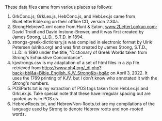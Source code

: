 ﻿These data files came from various places as follows:

1) GrkConc.js, GrkLex.js, HebConc.js, and HebLex.js came from BlueLetterBible.org on their offline CD, version 2.30a.
2) StrongHebrewG.xml came from Hunt & Eaton, www.2LetterLookup.com; David Troidl and David Instone-Brewer, and it was
   first created by James Strong, LL.D., S.T.D. in 1894.
3) strongs-greek-dictionary.js was compiled in electronic format by Ulrik Petersen (ulrikp.org) and was first created
   by James Strong, S.T.D., LL.D. in 1890 under the title, 
   "Dictionary of Greek Words taken from Strong's Exhaustive Concordance".
4) kjvstrongs.csv is my adaptation of a set of html files in a zip file retrieved from
   https://www.ph4.org/_dl.php?back=bbl&a=Bible_English_KJV_Strong&b=bq&c on April 3, 2022.  It uses the 1769 printing
   of KJV, but I don't know who annotated it with the Strong's numbers.
5) POSParts.txt is my extraction of POS tags taken from HebLex.js and GrkLex.js.  Take special note that these
   have irregular spacing but are quoted as-is in POS.cs.
6) HebrewRoots.txt, and HebrewNon-Roots.txt are my compilations of the language used by Strong to denote
   Hebrew roots and non-rooted words.